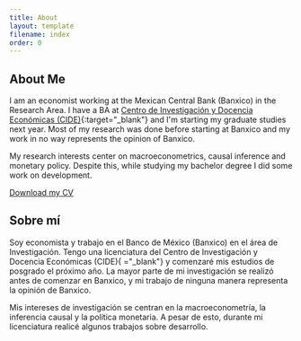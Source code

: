 ```yaml
---
title: About
layout: template
filename: index
order: 0
---
```


## About Me

I am an economist working at the Mexican Central Bank (Banxico) in the Research Area. I have a BA at [Centro de Investigación y Docencia Económicas (CIDE)](https://www.cide.edu/de/){:target="_blank"} and I'm starting my graduate studies next year. Most of my research was done before starting at Banxico and my work in no way represents the opinion of Banxico.

My research interests center on macroeconometrics, causal inference and monetary policy. Despite this, while studying my bachelor degree I did some work on development.

[Download my CV](https://cepeda.github.io/CV_RCS024.pdf)


## Sobre mí
Soy economista y trabajo en el Banco de México (Banxico) en el área de Investigación. Tengo una licenciatura del Centro de Investigación y Docencia Económicas (CIDE){
="_blank"} y comenzaré mis estudios de posgrado el próximo año. La mayor parte de mi investigación se realizó antes de comenzar en Banxico, y mi trabajo de ninguna manera representa la opinión de Banxico.

Mis intereses de investigación se centran en la macroeconometría, la inferencia causal y la política monetaria. A pesar de esto, durante mi licenciatura realicé algunos trabajos sobre desarrollo.

